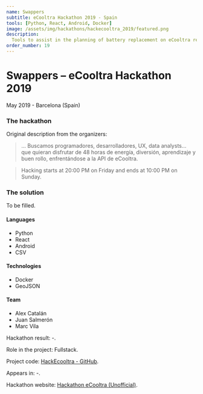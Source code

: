 ```yaml
---
name: Swappers
subtitle: eCooltra Hackathon 2019 - Spain
tools: [Python, React, Android, Docker]
image: /assets/img/hackathons/hackecooltra_2019/featured.png
description:
  Tools to assist in the planning of battery replacement on eCooltra rental motorbikes.
order_number: 19
---
```


# Swappers – eCooltra Hackathon 2019

May 2019 - Barcelona (Spain)

### The hackathon

Original description from the organizers:

> ... Buscamos programadores, desarrolladores, UX, data analysts… que quieran disfrutar de 48 horas de energía, diversión, aprendizaje y buen rollo, enfrentándose a la API de eCooltra.

> Hacking starts at 20:00 PM on Friday and ends at 10:00 PM on Sunday.

### The solution

To be filled.

#### Languages

- Python
- React
- Android
- CSV

#### Technologies

- Docker
- GeoJSON

#### Team

- Alex Catalán
- Juan Salmerón
- Marc Vila

Hackathon result: -.

Role in the project: Fullstack.

Project code: [HackEcooltra - GitHub](https://github.com/LaQuay/hack-ecooltra-2019).

Appears in: -.

Hackathon website: [Hackathon eCooltra (Unofficial)](https://techbarcelona.com/event/hackathon-ecooltra/).
